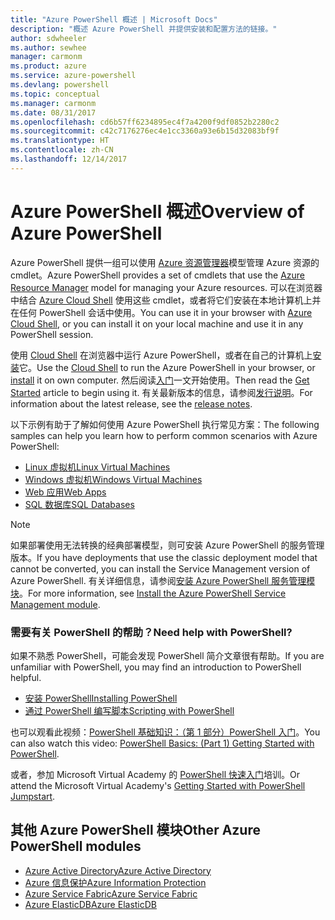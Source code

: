 ```yaml
---
title: "Azure PowerShell 概述 | Microsoft Docs"
description: "概述 Azure PowerShell 并提供安装和配置方法的链接。"
author: sdwheeler
ms.author: sewhee
manager: carmonm
ms.product: azure
ms.service: azure-powershell
ms.devlang: powershell
ms.topic: conceptual
ms.manager: carmonm
ms.date: 08/31/2017
ms.openlocfilehash: cd6b57ff6234895ec4f7a4200f9df0852b2280c2
ms.sourcegitcommit: c42c7176276ec4e1cc3360a93e6b15d32083bf9f
ms.translationtype: HT
ms.contentlocale: zh-CN
ms.lasthandoff: 12/14/2017
---
```

# <a name="overview-of-azure-powershell"></a><span data-ttu-id="0af07-103">Azure PowerShell 概述</span><span class="sxs-lookup"><span data-stu-id="0af07-103">Overview of Azure PowerShell</span></span>

<span data-ttu-id="0af07-104">Azure PowerShell 提供一组可以使用 [Azure 资源管理器](/azure/azure-resource-manager/resource-group-overview)模型管理 Azure 资源的 cmdlet。</span><span class="sxs-lookup"><span data-stu-id="0af07-104">Azure PowerShell provides a set of cmdlets that use the [Azure Resource Manager](/azure/azure-resource-manager/resource-group-overview) model for managing your Azure resources.</span></span> <span data-ttu-id="0af07-105">可以在浏览器中结合 [Azure Cloud Shell](/azure/cloud-shell/overview) 使用这些 cmdlet，或者将它们安装在本地计算机上并在任何 PowerShell 会话中使用。</span><span class="sxs-lookup"><span data-stu-id="0af07-105">You can use it in your browser with [Azure Cloud Shell](/azure/cloud-shell/overview), or you can install it on your local machine and use it in any PowerShell session.</span></span>

<span data-ttu-id="0af07-106">使用 [Cloud Shell](/azure/cloud-shell/overview) 在浏览器中运行 Azure PowerShell，或者在自己的计算机上[安装](install-azurerm-ps.md)它。</span><span class="sxs-lookup"><span data-stu-id="0af07-106">Use the [Cloud Shell](/azure/cloud-shell/overview) to run the Azure PowerShell in your browser, or [install](install-azurerm-ps.md) it on own computer.</span></span> <span data-ttu-id="0af07-107">然后阅读[入门](get-started-azureps.md)一文开始使用。</span><span class="sxs-lookup"><span data-stu-id="0af07-107">Then read the [Get Started](get-started-azureps.md) article to begin using it.</span></span> <span data-ttu-id="0af07-108">有关最新版本的信息，请参阅[发行说明](release-notes-azureps.md)。</span><span class="sxs-lookup"><span data-stu-id="0af07-108">For information about the latest release, see the [release notes](release-notes-azureps.md).</span></span>

<span data-ttu-id="0af07-109">以下示例有助于了解如何使用 Azure PowerShell 执行常见方案：</span><span class="sxs-lookup"><span data-stu-id="0af07-109">The following samples can help you learn how to perform common scenarios with Azure PowerShell:</span></span>

* [<span data-ttu-id="0af07-110">Linux 虚拟机</span><span class="sxs-lookup"><span data-stu-id="0af07-110">Linux Virtual Machines</span></span>](/azure/virtual-machines/virtual-machines-linux-powershell-samples?toc=/powershell/azure/toc.json)
* [<span data-ttu-id="0af07-111">Windows 虚拟机</span><span class="sxs-lookup"><span data-stu-id="0af07-111">Windows Virtual Machines</span></span>](/azure/virtual-machines/virtual-machines-windows-powershell-samples?toc=/powershell/azure/toc.json)
* [<span data-ttu-id="0af07-112">Web 应用</span><span class="sxs-lookup"><span data-stu-id="0af07-112">Web Apps</span></span>](/azure/app-service-web/app-service-powershell-samples?toc=/powershell/azure/toc.json)
* [<span data-ttu-id="0af07-113">SQL 数据库</span><span class="sxs-lookup"><span data-stu-id="0af07-113">SQL Databases</span></span>](/azure/sql-database/sql-database-powershell-samples?toc=/powershell/azure/toc.json)

> [!NOTE]
> <span data-ttu-id="0af07-114">如果部署使用无法转换的经典部署模型，则可安装 Azure PowerShell 的服务管理版本。</span><span class="sxs-lookup"><span data-stu-id="0af07-114">If you have deployments that use the classic deployment model that cannot be converted, you can install the Service Management version of Azure PowerShell.</span></span> <span data-ttu-id="0af07-115">有关详细信息，请参阅[安装 Azure PowerShell 服务管理模块](/powershell/azure/servicemanagement/install-azure-ps)。</span><span class="sxs-lookup"><span data-stu-id="0af07-115">For more information, see [Install the Azure PowerShell Service Management module](/powershell/azure/servicemanagement/install-azure-ps).</span></span>


### <a name="need-help-with-powershell"></a><span data-ttu-id="0af07-116">需要有关 PowerShell 的帮助？</span><span class="sxs-lookup"><span data-stu-id="0af07-116">Need help with PowerShell?</span></span>

<span data-ttu-id="0af07-117">如果不熟悉 PowerShell，可能会发现 PowerShell 简介文章很有帮助。</span><span class="sxs-lookup"><span data-stu-id="0af07-117">If you are unfamiliar with PowerShell, you may find an introduction to PowerShell helpful.</span></span>

* [<span data-ttu-id="0af07-118">安装 PowerShell</span><span class="sxs-lookup"><span data-stu-id="0af07-118">Installing PowerShell</span></span>](/powershell/scripting/installing-windows-powershell)
* [<span data-ttu-id="0af07-119">通过 PowerShell 编写脚本</span><span class="sxs-lookup"><span data-stu-id="0af07-119">Scripting with PowerShell</span></span>](/powershell/scripting/scripting-with-windows-powershell)

<span data-ttu-id="0af07-120">也可以观看此视频：[PowerShell 基础知识：（第 1 部分）PowerShell 入门](https://channel9.msdn.com/Blogs/Taste-of-Premier/PowerShellBasicsPart1)。</span><span class="sxs-lookup"><span data-stu-id="0af07-120">You can also watch this video: [PowerShell Basics: (Part 1) Getting Started with PowerShell](https://channel9.msdn.com/Blogs/Taste-of-Premier/PowerShellBasicsPart1).</span></span>

<span data-ttu-id="0af07-121">或者，参加 Microsoft Virtual Academy 的 [PowerShell 快速入门](https://mva.microsoft.com/liveevents/powershell-jumpstart)培训。</span><span class="sxs-lookup"><span data-stu-id="0af07-121">Or attend the Microsoft Virtual Academy's [Getting Started with PowerShell Jumpstart](https://mva.microsoft.com/liveevents/powershell-jumpstart).</span></span>

## <a name="other-azure-powershell-modules"></a><span data-ttu-id="0af07-122">其他 Azure PowerShell 模块</span><span class="sxs-lookup"><span data-stu-id="0af07-122">Other Azure PowerShell modules</span></span>

* [<span data-ttu-id="0af07-123">Azure Active Directory</span><span class="sxs-lookup"><span data-stu-id="0af07-123">Azure Active Directory</span></span>](/powershell/azure/active-directory/)
* [<span data-ttu-id="0af07-124">Azure 信息保护</span><span class="sxs-lookup"><span data-stu-id="0af07-124">Azure Information Protection</span></span>](/powershell/azure/aip/)
* [<span data-ttu-id="0af07-125">Azure Service Fabric</span><span class="sxs-lookup"><span data-stu-id="0af07-125">Azure Service Fabric</span></span>](/powershell/azure/service-fabric/)
* [<span data-ttu-id="0af07-126">Azure ElasticDB</span><span class="sxs-lookup"><span data-stu-id="0af07-126">Azure ElasticDB</span></span>](/powershell/azure/elasticdbjobs/)
